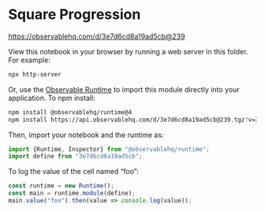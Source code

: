 # Square Progression

https://observablehq.com/d/3e7d6cd8a19ad5cb@239

View this notebook in your browser by running a web server in this folder. For
example:

~~~sh
npx http-server
~~~

Or, use the [Observable Runtime](https://github.com/observablehq/runtime) to
import this module directly into your application. To npm install:

~~~sh
npm install @observablehq/runtime@4
npm install https://api.observablehq.com/d/3e7d6cd8a19ad5cb@239.tgz?v=3
~~~

Then, import your notebook and the runtime as:

~~~js
import {Runtime, Inspector} from "@observablehq/runtime";
import define from "3e7d6cd8a19ad5cb";
~~~

To log the value of the cell named “foo”:

~~~js
const runtime = new Runtime();
const main = runtime.module(define);
main.value("foo").then(value => console.log(value));
~~~
